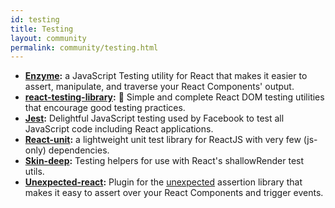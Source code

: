 ```yaml
---
id: testing
title: Testing
layout: community
permalink: community/testing.html
---
```


* **[Enzyme](https://github.com/airbnb/enzyme/):** a JavaScript Testing utility for React that makes it easier to assert, manipulate, and traverse your React Components' output.
* **[react-testing-library](https://github.com/kentcdodds/react-testing-library):** 🐐 Simple and complete React DOM testing utilities that encourage good testing practices.
* **[Jest](https://facebook.github.io/jest/):** Delightful JavaScript testing used by Facebook to test all JavaScript code including React applications.
* **[React-unit](https://github.com/pzavolinsky/react-unit):** a lightweight unit test library for ReactJS with very few (js-only) dependencies.
* **[Skin-deep](https://github.com/glenjamin/skin-deep):** Testing helpers for use with React's shallowRender test utils.
* **[Unexpected-react](https://github.com/bruderstein/unexpected-react/):** Plugin for the [unexpected](http://unexpected.js.org) assertion library that makes it easy to assert over your React Components and trigger events.
